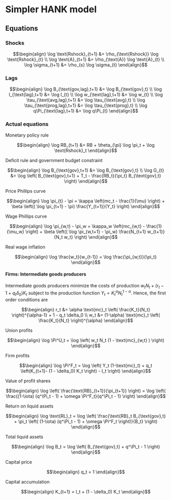 # Simpler HANK model

## Equations

### Shocks
```math
\begin{align}
\log \text{Rshock}_{t+1} &= \rho_{\text{Rshock}} \log \text{Rshock}_{t} \\
\log \text{A}_{t+1} &= \rho_{\text{A}} \log \text{A}_{t} \\
\log \sigma_{t+1} &= \rho_{s} \log \sigma_{t}
\end{align}
```

### Lags
```math
\begin{align}
\log B_{\text{gov,lag},t+1} &= \log B_{\text{gov},t} \\
\log I_{\text{lag},t+1} &= \log I_{t} \\
\log w_{\text{lag},t+1} &= \log w_{t} \\
\log \tau_{\text{avg,lag},t+1} &= \log \tau_{\text{avg},t} \\
\log \tau_{\text{prog,lag},t+1} &= \log \tau_{\text{prog},t} \\
\log q\Pi_{\text{lag},t+1} &= \log q\Pi_{t}
\end{align}
```

### Actual equations

Monetary policy rule
```math
\begin{align}
\log RB_{t+1} &= RB  + \theta_{\pi} \log \pi_t + \log \text{Rshock}_t
\end{align}
```

Deficit rule and government budget constraint
```math
\begin{align}
\log B_{\text{gov},t+1} &= \log B_{\text{gov},t} \\
\log G_{t} &= \log \left( B_{\text{gov},t+1} + T_t - \frac{RB_t}{\pi_t} B_{\text{gov},t} \right)
\end{align}
```

Price Phillips curve
```math
\begin{align}
    \log \pi_{t} - \pi = \kappa \left(mc_t - \frac{1}{\mu} \right) + \beta \left(( \log \pi_{t+1} - \pi) \frac{Y_{t+1}}{Y_t} \right)
\end{align}
```

Wage Phillips curve
```math
\begin{align}
    \log \pi_{w,t} - \pi_w = \kappa_w \left(mc_{w,t} - \frac{1}{\mu_w} \right) + \beta \left(( \log \pi_{w,t+1} - \pi_w) \frac{N_{t+1} w_{t+1}}{N_t w_t} \right)
\end{align}
```

Real wage inflation
```math
\begin{align}
    \log \frac{w_t}{w_{t-1}} = \log \frac{\pi_{w,t}}{\pi_t}
\end{align}
```

#### Firms: Intermediate goods producers

Intermediate goods producers minimize the costs of production $w_t N_t + (r_t - 1 + q_t \delta_0) K_t$ subject to the production function $Y_t = K_t^{\alpha} N_t^{1-\alpha}$. Hence, the first order conditions are

```math
\begin{align}
    r_t &= \alpha \text{mc}_t \left( \frac{K_t}{N_t} \right)^{\alpha-1} + 1 - q_t \delta_0 \\
    w_t &= (1-\alpha) \text{mc}_t \left( \frac{K_t}{N_t} \right)^{\alpha}
\end{align}
```

Union profits
```math
\begin{align}
    \log \Pi^U_t = \log \left( w_t N_t (1 - \text{mc}_{w,t} ) \right)
\end{align}
```

Firm profits
```math
\begin{align}
    \log \Pi^F_t = \log \left( Y_t (1-\text{mc}_t) + q_t \left(K_{t+1}- (1 - \delta_0) K_t \right) - I_t \right)
\end{align}
```

Value of profit shares
```math
\begin{align}
    \log \left( \frac{\text{RB}_{t+1}}{\pi_{t+1}} \right) = \log \left( \frac{(1-\iota) (q^\Pi_t - 1) + \omega \Pi^F_t}{q^\Pi_t - 1} \right)
\end{align}
```

Return on liquid assets
```math
\begin{align}
    \log \text{RL}_t = \log \left( \frac{\text{RB}_t B_{\text{gov},t} + \pi_t \left( (1-\iota) (q^\Pi_t - 1) + \omega \Pi^F_t \right)}{B_t} \right)
\end{align}
```

Total liquid assets
```math
\begin{align}
    \log B_t = \log \left( B_{\text{gov},t} + q^\Pi_t - 1 \right)
\end{align}
```

Capital price
```math
\begin{align}
    q_t = 1
\end{align}
```

Capital accumulation
```math
\begin{align}
    K_{t+1} = I_t + (1 - \delta_0) K_t
\end{align}
```
